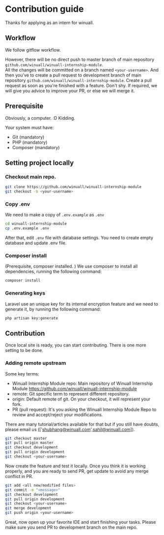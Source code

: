 # Contribution guide

Thanks for applying as an intern for winuall.

## Workflow

We follow gitflow workflow.

However, there will be no direct push to master branch of main repository `github.com/winuall/winuall-internship-module`. <br>
All the changes will be committed on a branch named `<your-username>`. And then you've to create a pull request to development branch of main repository `github.com/winuall/winuall-internship-module`.
Create a pull request as soon as you're finished with a feature. Don't shy. If required, we will give you advice to improve your PR, or else we will merge it.

## Prerequisite

Obviously, a computer. :D Kidding.

Your system must have:

- Git (mandatory)
- PHP (mandatory)
- Composer (mandatory)


## Setting project locally

### Checkout main repo.

```bash
git clone https://github.com/winuall/winuall-internship-module
git checkout -b <your-username>
```


### Copy .env

We need to make a copy of `.env.example` as `.env`

```bash
cd winuall-internship-module
cp .env.example .env
```

After that, edit `.env` file with database settings. You need to create empty database and update .env file.

### Composer install

(Prerequisite, composer installed. )
We use composer to install all dependencies, running the following command: 

```bash
composer install
```

### Generating keys

Laravel use an unique key for its internal encryption feature and we need to generate it, by running the following command:

```bash
php artisan key:generate
```


## Contribution

Once local site is ready, you can start contributing. There is one more setting to be done.

### Adding remote upstream

Some key terms:

- Winuall Internship Module repo: Main repository of Winuall Internship Module https://github.com/winuall/winuall-internship-module
- remote: Git specific term to represent different repository.
- origin: Default remote of git. On your checkout, it will represent your fork.
- PR (pull request): It's you asking the Winuall Internship Module Repo to review and accept/reject your modifications.


There are many tutorial/articles available for that but if you still have doubts, please email us (['shubhang@winuall.com',sahil@winuall.com]).


```bash
git checkout master
git pull origin master
git checkout development
git pull origin development
git checkout <your-username>
```

Now create the feature and test it locally. Once you think it is working properly, and you are ready to send PR, get update to avoid any merge conflict in PR.

```bash
git add <all new/modified files>
git commit -m "<message>"
git checkout development
git pull origin development
git checkout <your-username>
git merge development
git push origin <your-username>
```

Great, now open up your favorite IDE and start finishing your tasks. Please make sure you send PR to development branch on the main repo.
